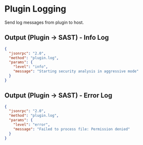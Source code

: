 # Plugin Logging

Send log messages from plugin to host.

## Output (Plugin → SAST) - Info Log

```json
{
  "jsonrpc": "2.0",
  "method": "plugin.log",
  "params": {
    "level": "info",
    "message": "Starting security analysis in aggressive mode"
  }
}
```

## Output (Plugin → SAST) - Error Log

```json
{
  "jsonrpc": "2.0",
  "method": "plugin.log",
  "params": {
    "level": "error", 
    "message": "Failed to process file: Permission denied"
  }
}
```



